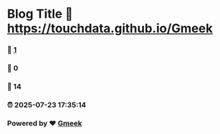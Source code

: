 # Blog Title :link: https://touchdata.github.io/Gmeek 
### :page_facing_up: [1](https://touchdata.github.io/Gmeek/tag.html) 
### :speech_balloon: 0 
### :hibiscus: 14 
### :alarm_clock: 2025-07-23 17:35:14 
### Powered by :heart: [Gmeek](https://github.com/Meekdai/Gmeek)
